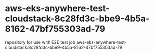# aws-eks-anywhere-test-cloudstack-8c28fd3c-bbe9-4b5a-8162-47bf755303ad-79
repository for use with E2E test job aws-eks-anywhere-test-cloudstack:8c28fd3c-bbe9-4b5a-8162-47bf755303ad-79
